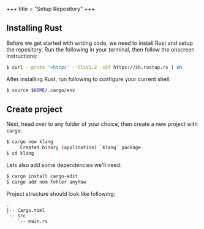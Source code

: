 +++
title = "Setup Repository"
+++

## Installing Rust

Before we get started with writing code, we need to install Rust and setup
the repository. Run the following in your terminal, then follow the onscreen
instructions:

```bash
$ curl --proto '=https' --tlsv1.2 -sSf https://sh.rustup.rs | sh
```

After installing Rust, run following to configure your current shell:

```bash
$ source $HOME/.cargo/env
```

## Create project

Next, head over to any folder of your choice, then create a new project with `cargo`:

```bash
$ cargo new klang
     Created binary (application) `klang` package
$ cd klang
```

Lets also add some dependencies we'll need:

```bash
$ cargo install cargo-edit
$ cargo add nom fehler anyhow
```

Project structure should look like following:

```
.
|-- Cargo.toml
`-- src
    `-- main.rs
```

